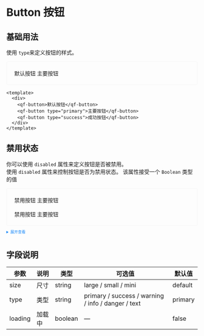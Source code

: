 <style>
    .example{
        border: 1px solid #f5f5f5;
        border-radius: 5px;
        padding:20px
    }
    .qf-button {
        margin:10px 5px
    }
    
    details > summary:first-of-type {
        font-size: 10px;
        padding: 8px 0;
        cursor: pointer;
        color: #1989fa;
    }
</style>

# Button 按钮

## 基础用法

使用 <code>type</code>来定义按钮的样式。

<div class="example">
    <div>
        <qf-button>默认按钮</qf-button>
        <qf-button type="primary">主要按钮</qf-button>
    </div>
</div>


```vue
<template>
  <div>
    <qf-button>默认按钮</qf-button>
    <qf-button type="primary">主要按钮</qf-button>
    <qf-button type="success">成功按钮</qf-button>
  </div>
</template>
```

## 禁用状态

你可以使用 <code>disabled</code> 属性来定义按钮是否被禁用。
<br>
使用 <code>disabled</code> 属性来控制按钮是否为禁用状态。 该属性接受一个 <code>Boolean</code> 类型的值

<div class="example">
    <div>
        <qf-button disabled>禁用按钮</qf-button>
        <qf-button type="primary" disabled>主要按钮</qf-button>
        <br>
        <br>
        <qf-button disabled>禁用按钮</qf-button>
        <qf-button type="primary" disabled plain>主要按钮</qf-button>
    </div>
</div>

<details>
<summary>展开查看</summary>

```vue
<template>
  <div>
    <qf-button disabled>禁用按钮</qf-button>
    <qf-button type="primary" disabled>主要按钮</qf-button>
    <qf-button type="success" disabled>成功按钮</qf-button>
    <qf-button type="info" disabled>信息按钮</qf-button>
    <qf-button type="warning" disabled>警告按钮</qf-button>
    <qf-button type="danger" disabled>危险按钮</qf-button>
    <br />
    <br />
    <qf-button disabled>禁用按钮</qf-button>
    <qf-button type="primary" disabled plain>主要按钮</qf-button>
  </div>
</template>
```

</details>

<style>
  .vp-doc table {
    width: 100%;
    border-collapse: collapse;
    table-layout: auto;
  }
</style>

## 字段说明

| 参数    | 说明   | 类型    | 可选值                                             | 默认值  |
| ------- | ------ | ------- | -------------------------------------------------- | ------- |
| size    | 尺寸   | string  | large / small / mini                               | default |
| type    | 类型   | string  | primary / success / warning / info / danger / text | primary |
| loading | 加载中 | boolean | —                                                  | false   |
